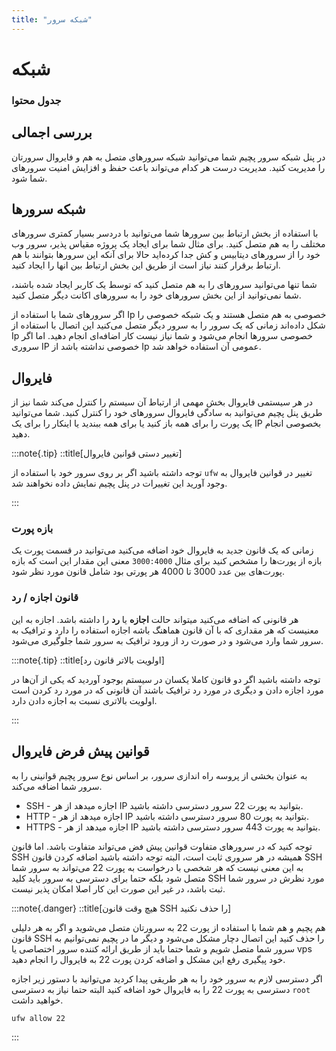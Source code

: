 ```yaml
---
title: "شبکه سرور"
---
```


# شبکه 

### جدول محتوا

## بررسی اجمالی

در پنل شبکه سرور پچیم شما می‌توانید شبکه سرورهای متصل به هم و فایروال سرورتان را مدیریت کنید. مدیریت درست هر کدام می‌تواند باعث حفظ و افزایش امنیت سرورهای شما شود. 




## شبکه سرورها

با استفاده از بخش ارتباط بین سرورها شما می‌توانید با دردسر بسیار کمتری سرورهای مختلف را به هم متصل کنید. برای مثال شما برای ایجاد یک پروژه مقیاس پذیر، سرور وب خود را از سرورهای دیتابیس و کش جدا کرد‌ه‌اید حالا برای آنکه این سرورها بتوانند با هم ارتباط برقرار کنند نیاز است از طریق این بخش ارتباط بین انها را ایجاد کنید. 

شما تنها می‌توانید سرورهای را به هم متصل کنید که توسط یک کاربر ایجاد شده باشند، شما نمی‌توانید از این بخش سرورهای خود را به سرورهای اکانت دیگر متصل کنید.

اگر سرورهای شما با استفاده از Ip خصوصی به هم متصل هستند و یک شبکه خصوصی را شکل داده‌اند زمانی که یک سرور را به سرور دیگر متصل می‌کنید این اتصال با استفاده از Ip خصوصی سرورها انجام می‌شود و شما نیاز نیست کار اضافه‌ای انجام دهید. اما اگر سروری IP خصوصی نداشته باشد از Ip عمومی آن استفاده خواهد شد.

## فایروال 

در هر سیستمی فایروال بخش مهمی از ارتباط آن سیستم را کنترل می‌کند شما نیز از طریق پنل پچیم می‌توانید به سادگی فایروال سرورهای خود را کنترل کنید. شما می‌توانید یک پورت را برای همه باز کنید یا برای همه ببندید یا اینکار را برای یک IP بخصوصی انجام دهید.

:::note{.tip}
::title[تغییر دستی قوانین فایروال]

توجه داشته باشید اگر بر روی سرور خود با استفاده از `ufw` تغییر در قوانین فایروال به وجود آورید این تغییرات در پنل پچیم نمایش داده نخواهند شد.

:::

### بازه پورت

زمانی که یک قانون جدید به فایروال خود اضافه می‌کنید می‌توانید در قسمت پورت یک بازه از پورت‌ها را مشخص کنید برای مثال `3000:4000` معنی این مقدار این است که بازه پورت‌های بین عدد 3000 تا 4000 هر پورتی بود شامل قانون مورد نظر شود.

### قانون اجازه / رد

هر قانونی که اضافه می‌کنید میتواند حالت **اجازه** یا **رد** را داشته باشد. اجازه به این معنیست که هر مقداری که با آن قانون هماهنگ باشه اجازه استفاده را دارد و ترافیک به سرور شما وارد می‌شود و در صورت رد از ورود ترافیک به سرور شما جلوگیری می‌شود.

:::note{.tip}
::title[اولویت بالاتر قانون رد]

توجه داشته باشید اگر دو قانون کاملا یکسان در سیستم بوجود آوردید که یکی از آن‌ها در مورد اجازه دادن و دیگری در مورد رد ترافیک باشند آن قانونی که در مورد رد کردن است اولویت بالاتری نسبت به اجازه دادن دارد.

:::

## قوانین پیش فرض فایروال

به عنوان بخشی از پروسه راه اندازی سرور، بر اساس نوع سرور پچیم قوانینی را به سرور شما اضافه می‌کند.

- SSH - اجازه میدهد از هر IP بتوانید به پورت 22 سرور دسترسی داشته باشید.
- HTTP - اجازه میدهد از هر IP بتوانید به پورت 80 سرور دسترسی داشته باشید.
- HTTPS - اجازه میدهد از هر IP بتوانید به پورت 443 سرور دسترسی داشته باشید. 

 توجه کنید که در سرورهای متفاوت قوانین پیش فض می‌تواند متفاوت باشد. اما قانون SSH همیشه در هر سروری ثابت است، البته توجه داشته باشید اضافه کردن قانون SSH به این معنی نیست که هر شخصی با درخواست به پورت 22 می‌تواند به سرور شما متصل شود بلکه حتما برای دسترسی به سرور باید کلید SSH مورد نظرش در سرور شما ثبت باشد، در غیر این صورت این کار اصلا امکان پذیر نیست.

:::note{.danger}
::title[هیچ وقت قانون SSH را حذف نکنید]

هم پچیم و هم شما با استفاده از پورت 22 به سرورتان متصل می‌شوید و اگر به هر دلیلی قانون SSH را حذف کنید این اتصال دچار مشکل می‌شود و دیگر ما در پچیم نمی‌توانیم به سرور شما متصل شویم و شما حتما باید از طریق ارائه کننده سرور اختصاصی یا vps خود پیگیری رفع این مشکل و اضافه کردن پورت 22 به فایروال را انجام دهید.

اگر دسترسی لازم به سرور خود را به هر طریقی پیدا کردید می‌توانید با دستور زیر اجازه دسترسی به پورت 22 را به فایروال خود اضافه کنید البته حتما نیاز به دسترسی `root` خواهید داشت.

```shell
ufw allow 22
```
:::
